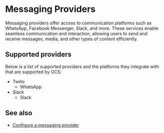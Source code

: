 # Messaging Providers

Messaging providers offer access to communication platforms such as WhatsApp, Facebook Messenger, Slack, and more. These services enable seamless communication and interaction, allowing users to send and receive messages, media, and other types of content efficiently.

## Supported providers
Below is a list of supported providers and the platforms they integrate with that are supported by OCS:

- Twilio
    - WhatsApp
- Slack
    - Slack
<!-- - SureAhdere
    - SureAdhere -->

## See also
- [Configure a messaging provider](../how-to/configure_providers.md)
